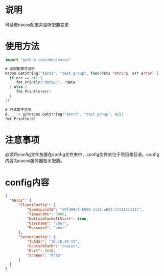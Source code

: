 # 说明
可读取nacos配置并监听配置变更

# 使用方法
```go
import "github.com/vber/nacos"

# 读取配置并监听
nacos.GetString("test2", "test.group", func(data *string, err error) {
  if err == nil {
     fmt.Println("data2:", *data
  } else {
     fmt.Println(err)
  }
})

# 只读取不监听
d, _ := gitnacos.GetString("test3", "test.group", nil)
fmt.Println(d)

```
# 注意事项
  必须将config文件放置在config文件夹中，config文件夹位于项目根目录。config内容为nacos服务器相关配置。
  
# config内容
  ```json
  {
	"nacos": {
		"ClientConfig": {
			"NamespaceId": "d9fd09cf-6569-1111-a623-11111111111",
			"TimeoutMs": 5000,
			"NotLoadCacheAtStart": true,
			"Username": "vber",
			"Password": "vber"
		},
		"ServerConfig": {
			"IpAddr": "10.10.10.15",
			"ContextPath": "/nacos",
			"Port": 8848,
			"Scheme": "http"
		}
	}
}
  ```
